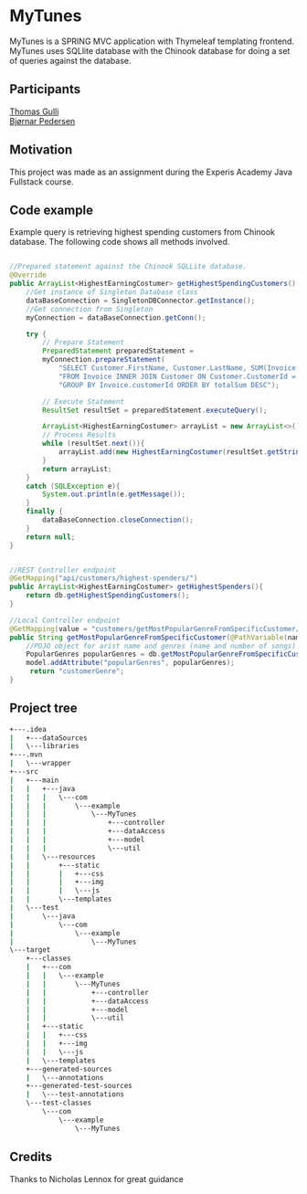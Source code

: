 # MyTunes

MyTunes is a SPRING MVC application with Thymeleaf templating frontend. MyTunes uses SQLlite database with the Chinook database for doing a set of  queries against the database. 

## Participants

[Thomas Gulli](www.gitlab.com/thomas.gulli) 
</br>
[Bjørnar Pedersen](www.gitlab.com/bj0rnar)


## Motivation

This project was made as an assignment during the Experis Academy Java Fullstack course.

## Code example

Example query is retrieving highest spending customers from Chinook database.
The following code shows all methods involved.

```java

//Prepared statement against the Chinook SQLLite database.
@Override
public ArrayList<HighestEarningCostumer> getHighestSpendingCustomers() {
    //Get instance of Singleton Database class
    dataBaseConnection = SingletonDBConnector.getInstance();
    //Get connection from Singleton
    myConnection = dataBaseConnection.getConn();

    try {
        // Prepare Statement
        PreparedStatement preparedStatement =
        myConnection.prepareStatement(
            "SELECT Customer.FirstName, Customer.LastName, SUM(Invoice.Total) AS totalSum " +
            "FROM Invoice INNER JOIN Customer ON Customer.CustomerId = Invoice.CustomerId " +
            "GROUP BY Invoice.customerId ORDER BY totalSum DESC");

        // Execute Statement
        ResultSet resultSet = preparedStatement.executeQuery();

        ArrayList<HighestEarningCostumer> arrayList = new ArrayList<>();
        // Process Results
        while (resultSet.next()){
            arrayList.add(new HighestEarningCostumer(resultSet.getString(1) + " " + resultSet.getString(2), resultSet.getString(3)));
        }
        return arrayList;
    }
    catch (SQLException e){
        System.out.println(e.getMessage());
    }
    finally {
        dataBaseConnection.closeConnection();
    }
    return null;
}


//REST Controller endpoint
@GetMapping("api/customers/highest-spenders/")
public ArrayList<HighestEarningCostumer> getHighestSpenders(){
    return db.getHighestSpendingCustomers();
}

//Local Controller endpoint
@GetMapping(value = "customers/getMostPopularGenreFromSpecificCustomer/{id}")
public String getMostPopularGenreFromSpecificCustomer(@PathVariable(name = "id") String id, Model model){
    //POJO object for arist name and genres (name and number of songs)
    PopularGenres popularGenres = db.getMostPopularGenreFromSpecificCustomer(id);
    model.addAttribute("popularGenres", popularGenres);
     return "customerGenre";
}

```

## Project tree
```bash
+---.idea
|   +---dataSources
|   \---libraries
+---.mvn
|   \---wrapper
+---src
|   +---main
|   |   +---java
|   |   |   \---com
|   |   |       \---example
|   |   |           \---MyTunes
|   |   |               +---controller
|   |   |               +---dataAccess
|   |   |               +---model
|   |   |               \---util
|   |   \---resources
|   |       +---static
|   |       |   +---css
|   |       |   +---img
|   |       |   \---js
|   |       \---templates
|   \---test
|       \---java
|           \---com
|               \---example
|                   \---MyTunes
\---target
    +---classes
    |   +---com
    |   |   \---example
    |   |       \---MyTunes
    |   |           +---controller
    |   |           +---dataAccess
    |   |           +---model
    |   |           \---util
    |   +---static
    |   |   +---css
    |   |   +---img
    |   |   \---js
    |   \---templates
    +---generated-sources
    |   \---annotations
    +---generated-test-sources
    |   \---test-annotations
    \---test-classes
        \---com
            \---example
                \---MyTunes
```

## Credits
Thanks to Nicholas Lennox for great guidance
